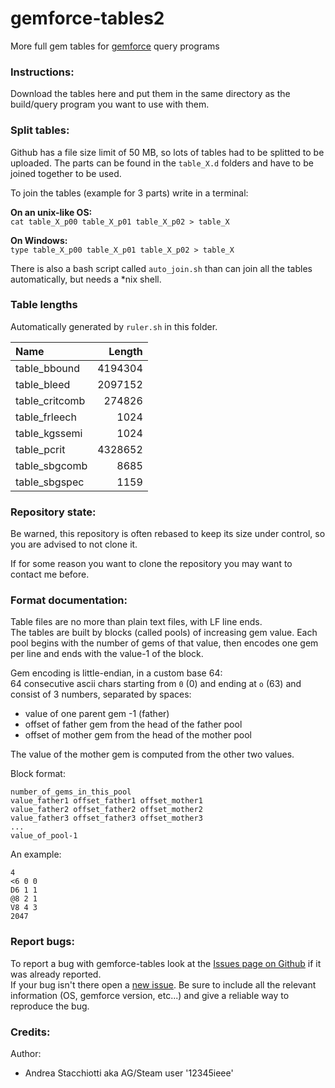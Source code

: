 gemforce-tables2
==========

More full gem tables for [gemforce](https://github.com/gemforce-team/gemforce) query programs


### Instructions:

Download the tables here and put them in the same directory as the build/query program you want to use with them.


### Split tables:

Github has a file size limit of 50 MB, so lots of tables had to be splitted to be uploaded.
The parts can be found in the `table_X.d` folders and have to be joined together to be used.

To join the tables (example for 3 parts) write in a terminal:

**On an unix-like OS:**  
`cat table_X_p00 table_X_p01 table_X_p02 > table_X`

**On Windows:**  
`type table_X_p00 table_X_p01 table_X_p02 > table_X`

There is also a bash script called `auto_join.sh` than can join all the tables automatically, but needs a \*nix shell.


### Table lengths

Automatically generated by `ruler.sh` in this folder.

|Name		|Length	|
|:--------------|------:|
|table_bbound	|4194304	|
|table_bleed	|2097152	|
|table_critcomb	|274826	|
|table_frleech	|1024	|
|table_kgssemi	|1024	|
|table_pcrit	|4328652	|
|table_sbgcomb	|8685	|
|table_sbgspec	|1159	|


### Repository state:

Be warned, this repository is often rebased to keep its size under control,
so you are advised to not clone it.

If for some reason you want to clone the repository you may want to contact me before.


### Format documentation:

Table files are no more than plain text files, with LF line ends.  
The tables are built by blocks (called pools) of increasing gem value.
Each pool begins with the number of gems of that value, then encodes one gem per line
and ends with the value-1 of the block.

Gem encoding is little-endian, in a custom base 64:  
64 consecutive ascii chars starting from `0` (0) and ending at `o` (63)
and consist of 3 numbers, separated by spaces:

* value of one parent gem -1 (father)  
* offset of father gem from the head of the father pool  
* offset of mother gem from the head of the mother pool

The value of the mother gem is computed from the other two values.

Block format:

```
number_of_gems_in_this_pool
value_father1 offset_father1 offset_mother1
value_father2 offset_father2 offset_mother2
value_father3 offset_father3 offset_mother3
...
value_of_pool-1
```

An example:

```
4
<6 0 0
D6 1 1
@8 2 1
V8 4 3
2047
```


### Report bugs:

To report a bug with gemforce-tables look at the
[Issues page on Github](https://github.com/gemforce-team/gemforce-tables/issues) if it was already reported.  
If your bug isn't there open a [new issue](https://github.com/gemforce-team/gemforce-tables/issues/new).
Be sure to include all the relevant information (OS, gemforce version, etc...) and give a reliable way to reproduce the bug.


### Credits:

Author:

* Andrea Stacchiotti aka AG/Steam user '12345ieee'


